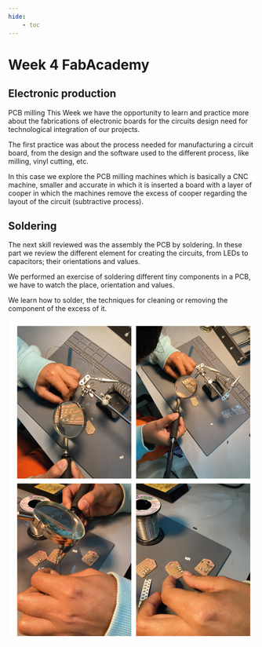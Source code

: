 ```yaml
---
hide:
    - toc
---
```


# Week 4 FabAcademy


## Electronic production
PCB milling
This Week we have the opportunity to learn and practice more about the fabrications of electronic boards for the circuits design need for technological integration of our projects.

The first practice was about the process needed for manufacturing a circuit board, from the design and the software used to the different process, like milling, vinyl cutting, etc.

In this case we explore the PCB milling machines which is basically a CNC machine, smaller and accurate in which it is inserted a board with a layer of cooper in which the machines remove the excess of cooper regarding the layout of the circuit (subtractive process).


## Soldering
The next skill reviewed was the assembly the PCB by soldering.
In these part we review the different element for creating the circuits, from LEDs to capacitors; their orientations and values.

We performed an exercise of soldering different tiny components in a PCB, we have to watch the place, orientation and values.

We learn how to solder, the techniques for cleaning or removing the component of the excess of it.

![](../images/fabw4_1.jpg)
